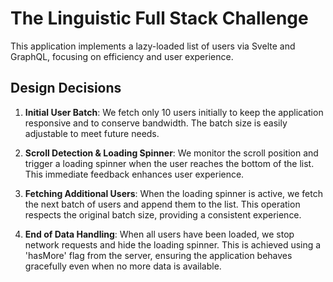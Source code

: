 # The Linguistic Full Stack Challenge

This application implements a lazy-loaded list of users via Svelte and GraphQL, focusing on efficiency and user experience.

## Design Decisions

1. **Initial User Batch**: We fetch only 10 users initially to keep the application responsive and to conserve bandwidth. The batch size is easily adjustable to meet future needs.

2. **Scroll Detection & Loading Spinner**: We monitor the scroll position and trigger a loading spinner when the user reaches the bottom of the list. This immediate feedback enhances user experience.

3. **Fetching Additional Users**: When the loading spinner is active, we fetch the next batch of users and append them to the list. This operation respects the original batch size, providing a consistent experience.

4. **End of Data Handling**: When all users have been loaded, we stop network requests and hide the loading spinner. This is achieved using a 'hasMore' flag from the server, ensuring the application behaves gracefully even when no more data is available.

